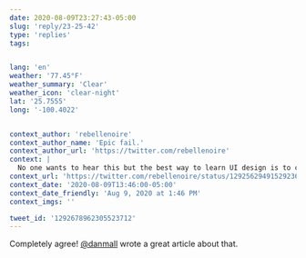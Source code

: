 ```yaml
---
date: 2020-08-09T23:27:43-05:00
slug: 'reply/23-25-42'
type: 'replies'
tags:


lang: 'en'
weather: '77.45°F'
weather_summary: 'Clear'
weather_icon: 'clear-night'
lat: '25.7555'
long: '-100.4022'


context_author: 'rebellenoire'
context_author_name: 'Epic fail.'
context_author_url: 'https://twitter.com/rebellenoire'
context: |
  No one wants to hear this but the best way to learn UI design is to copy other design and try make it better. Don&#39;t @ me.
context_url: 'https://twitter.com/rebellenoire/status/1292562949152923651?s=12'
context_date: '2020-08-09T13:46:00-05:00'
context_date_friendly: 'Aug 9, 2020 at 1:46 PM'
context_imgs: ''

tweet_id: '1292678962305523712'
---
```

Completely agree!
[@danmall](https://twitter.com/@danmall) wrote a great article about that.